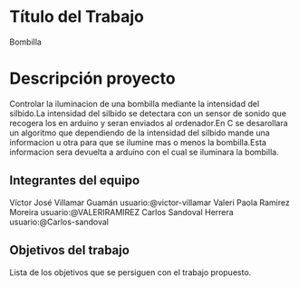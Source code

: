 # Título del Trabajo
 Bombilla
# Descripción proyecto
Controlar la iluminacion de una bombilla mediante la intensidad del silbido.La intensidad del silbido se detectara con un sensor de sonido que recogera los en arduino y seran enviados al ordenador.En C se desarollara un algoritmo que dependiendo de la intensidad del silbido mande una informacion u otra para que se ilumine mas o menos la bombilla.Esta informacion sera devuelta a arduino con el cual se iluminara la bombilla.

## Integrantes del equipo

Víctor José Villamar Guamán  usuario:@victor-villamar
Valeri Paola Ramirez Moreira usuario:@VALERIRAMIREZ
Carlos Sandoval Herrera usuario:@Carlos-sandoval

## Objetivos del trabajo

Lista de los objetivos que se persiguen con el trabajo propuesto.
